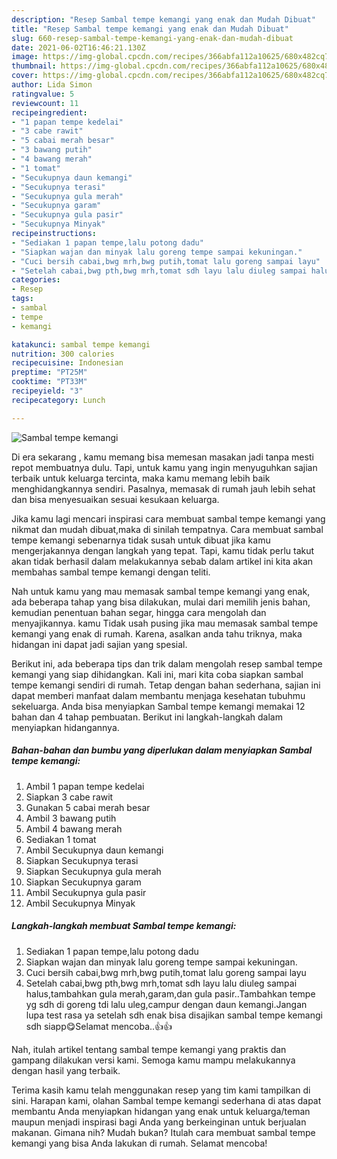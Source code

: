 ```yaml
---
description: "Resep Sambal tempe kemangi yang enak dan Mudah Dibuat"
title: "Resep Sambal tempe kemangi yang enak dan Mudah Dibuat"
slug: 660-resep-sambal-tempe-kemangi-yang-enak-dan-mudah-dibuat
date: 2021-06-02T16:46:21.130Z
image: https://img-global.cpcdn.com/recipes/366abfa112a10625/680x482cq70/sambal-tempe-kemangi-foto-resep-utama.jpg
thumbnail: https://img-global.cpcdn.com/recipes/366abfa112a10625/680x482cq70/sambal-tempe-kemangi-foto-resep-utama.jpg
cover: https://img-global.cpcdn.com/recipes/366abfa112a10625/680x482cq70/sambal-tempe-kemangi-foto-resep-utama.jpg
author: Lida Simon
ratingvalue: 5
reviewcount: 11
recipeingredient:
- "1 papan tempe kedelai"
- "3 cabe rawit"
- "5 cabai merah besar"
- "3 bawang putih"
- "4 bawang merah"
- "1 tomat"
- "Secukupnya daun kemangi"
- "Secukupnya terasi"
- "Secukupnya gula merah"
- "Secukupnya garam"
- "Secukupnya gula pasir"
- "Secukupnya Minyak"
recipeinstructions:
- "Sediakan 1 papan tempe,lalu potong dadu"
- "Siapkan wajan dan minyak lalu goreng tempe sampai kekuningan."
- "Cuci bersih cabai,bwg mrh,bwg putih,tomat lalu goreng sampai layu"
- "Setelah cabai,bwg pth,bwg mrh,tomat sdh layu lalu diuleg sampai halus,tambahkan gula merah,garam,dan gula pasir..Tambahkan tempe yg sdh di goreng tdi lalu uleg,campur dengan daun kemangi.Jangan lupa test rasa ya setelah sdh enak bisa disajikan sambal tempe kemangi sdh siapp😋Selamat mencoba..👍👍"
categories:
- Resep
tags:
- sambal
- tempe
- kemangi

katakunci: sambal tempe kemangi 
nutrition: 300 calories
recipecuisine: Indonesian
preptime: "PT25M"
cooktime: "PT33M"
recipeyield: "3"
recipecategory: Lunch

---
```



![Sambal tempe kemangi](https://img-global.cpcdn.com/recipes/366abfa112a10625/680x482cq70/sambal-tempe-kemangi-foto-resep-utama.jpg)

Di era  sekarang , kamu memang bisa memesan masakan jadi tanpa mesti repot membuatnya dulu. Tapi, untuk kamu yang ingin menyuguhkan sajian terbaik untuk keluarga tercinta, maka kamu memang lebih baik menghidangkannya sendiri. Pasalnya, memasak di rumah jauh lebih sehat dan bisa menyesuaikan sesuai kesukaan keluarga.

Jika kamu lagi mencari inspirasi cara membuat sambal tempe kemangi yang nikmat dan mudah dibuat,maka di sinilah tempatnya. Cara membuat sambal tempe kemangi  sebenarnya tidak susah untuk dibuat jika kamu mengerjakannya dengan langkah yang tepat. Tapi, kamu tidak perlu takut akan tidak berhasil dalam melakukannya 
sebab dalam artikel ini kita akan membahas sambal tempe kemangi dengan teliti.  



Nah untuk kamu yang mau memasak sambal tempe kemangi yang enak, ada beberapa tahap yang bisa dilakukan, mulai dari memilih jenis bahan, kemudian penentuan bahan segar, hingga cara mengolah dan menyajikannya. kamu Tidak usah pusing jika mau memasak sambal tempe kemangi yang enak di rumah. Karena, asalkan anda  tahu triknya, maka hidangan ini dapat jadi sajian yang spesial.

Berikut ini, ada beberapa tips dan trik dalam mengolah resep sambal tempe kemangi yang siap dihidangkan. Kali ini, mari kita coba siapkan sambal tempe kemangi sendiri di rumah. Tetap dengan bahan sederhana, sajian ini dapat memberi manfaat dalam membantu menjaga kesehatan tubuhmu sekeluarga. Anda bisa menyiapkan Sambal tempe kemangi memakai 12 bahan dan 4 tahap pembuatan. Berikut ini langkah-langkah dalam menyiapkan hidangannya.

<!--inarticleads1-->

##### Bahan-bahan dan bumbu yang diperlukan dalam menyiapkan Sambal tempe kemangi:

1. Ambil 1 papan tempe kedelai
1. Siapkan 3 cabe rawit
1. Gunakan 5 cabai merah besar
1. Ambil 3 bawang putih
1. Ambil 4 bawang merah
1. Sediakan 1 tomat
1. Ambil Secukupnya daun kemangi
1. Siapkan Secukupnya terasi
1. Siapkan Secukupnya gula merah
1. Siapkan Secukupnya garam
1. Ambil Secukupnya gula pasir
1. Ambil Secukupnya Minyak




<!--inarticleads2-->

##### Langkah-langkah membuat Sambal tempe kemangi:

1. Sediakan 1 papan tempe,lalu potong dadu
1. Siapkan wajan dan minyak lalu goreng tempe sampai kekuningan.
1. Cuci bersih cabai,bwg mrh,bwg putih,tomat lalu goreng sampai layu
1. Setelah cabai,bwg pth,bwg mrh,tomat sdh layu lalu diuleg sampai halus,tambahkan gula merah,garam,dan gula pasir..Tambahkan tempe yg sdh di goreng tdi lalu uleg,campur dengan daun kemangi.Jangan lupa test rasa ya setelah sdh enak bisa disajikan sambal tempe kemangi sdh siapp😋Selamat mencoba..👍👍




Nah, itulah artikel tentang  sambal tempe kemangi  yang praktis dan gampang dilakukan versi kami. Semoga kamu mampu melakukannya dengan hasil yang terbaik. 

Terima kasih kamu telah menggunakan resep yang tim kami tampilkan di sini. Harapan kami, olahan  Sambal tempe kemangi sederhana di atas dapat membantu Anda menyiapkan hidangan yang enak untuk keluarga/teman maupun menjadi inspirasi bagi Anda yang berkeinginan untuk berjualan makanan. Gimana nih? Mudah bukan? Itulah cara membuat sambal tempe kemangi yang bisa Anda lakukan di rumah. Selamat mencoba!

